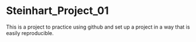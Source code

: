 # Steinhart_Project_01

This is a project to practice using github and set up a project in a way that is easily reproducible. 
